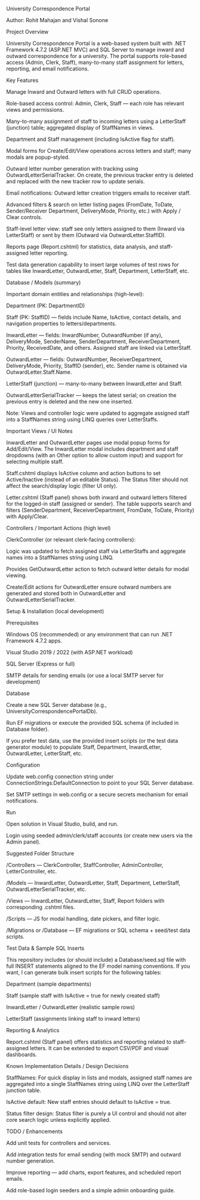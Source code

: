 
University Correspondence Portal

Author: Rohit Mahajan and Vishal Sonone

Project Overview

University Correspondence Portal is a web-based system built with .NET Framework 4.7.2 (ASP.NET MVC) and SQL Server to manage inward and outward correspondence for a university. The portal supports role-based access (Admin, Clerk, Staff), many-to-many staff assignment for letters, reporting, and email notifications.

Key Features

Manage Inward and Outward letters with full CRUD operations.

Role-based access control: Admin, Clerk, Staff — each role has relevant views and permissions.

Many-to-many assignment of staff to incoming letters using a LetterStaff (junction) table; aggregated display of StaffNames in views.

Department and Staff management (including IsActive flag for staff).

Modal forms for Create/Edit/View operations across letters and staff; many modals are popup-styled.

Outward letter number generation with tracking using OutwardLetterSerialTracker. On create, the previous tracker entry is deleted and replaced with the new tracker row to update serials.

Email notifications: Outward letter creation triggers emails to receiver staff.

Advanced filters & search on letter listing pages (FromDate, ToDate, Sender/Receiver Department, DeliveryMode, Priority, etc.) with Apply / Clear controls.

Staff-level letter view: staff see only letters assigned to them (Inward via LetterStaff) or sent by them (Outward via OutwardLetter.StaffID).

Reports page (Report.cshtml) for statistics, data analysis, and staff-assigned letter reporting.

Test data generation capability to insert large volumes of test rows for tables like InwardLetter, OutwardLetter, Staff, Department, LetterStaff, etc.

Database / Models (summary)

Important domain entities and relationships (high-level):

Department (PK: DepartmentID)

Staff (PK: StaffID) — fields include Name, IsActive, contact details, and navigation properties to letters/departments.

InwardLetter — fields: InwardNumber, OutwardNumber (if any), DeliveryMode, SenderName, SenderDepartment, ReceiverDepartment, Priority, ReceivedDate, and others. Assigned staff are linked via LetterStaff.

OutwardLetter — fields: OutwardNumber, ReceiverDepartment, DeliveryMode, Priority, StaffID (sender), etc. Sender name is obtained via OutwardLetter.Staff.Name.

LetterStaff (junction) — many-to-many between InwardLetter and Staff.

OutwardLetterSerialTracker — keeps the latest serial; on creation the previous entry is deleted and the new one inserted.

Note: Views and controller logic were updated to aggregate assigned staff into a StaffNames string using LINQ queries over LetterStaffs.

Important Views / UI Notes

InwardLetter and OutwardLetter pages use modal popup forms for Add/Edit/View. The InwardLetter modal includes department and staff dropdowns (with an Other option to allow custom input) and support for selecting multiple staff.

Staff.cshtml displays IsActive column and action buttons to set Active/Inactive (instead of an editable Status). The Status filter should not affect the search/display logic (filter UI only).

Letter.cshtml (Staff panel) shows both inward and outward letters filtered for the logged-in staff (assigned or sender). The table supports search and filters (SenderDepartment, ReceiverDepartment, FromDate, ToDate, Priority) with Apply/Clear.

Controllers / Important Actions (high level)

ClerkController (or relevant clerk-facing controllers):

Logic was updated to fetch assigned staff via LetterStaffs and aggregate names into a StaffNames string using LINQ.

Provides GetOutwardLetter action to fetch outward letter details for modal viewing.

Create/Edit actions for OutwardLetter ensure outward numbers are generated and stored both in OutwardLetter and OutwardLetterSerialTracker.

Setup & Installation (local development)

Prerequisites

Windows OS (recommended) or any environment that can run .NET Framework 4.7.2 apps.

Visual Studio 2019 / 2022 (with ASP.NET workload)

SQL Server (Express or full)

SMTP details for sending emails (or use a local SMTP server for development)

Database

Create a new SQL Server database (e.g., UniversityCorrespondencePortalDb).

Run EF migrations or execute the provided SQL schema (if included in Database folder).

If you prefer test data, use the provided insert scripts (or the test data generator module) to populate Staff, Department, InwardLetter, OutwardLetter, LetterStaff, etc.

Configuration

Update web.config connection string under ConnectionStrings:DefaultConnection to point to your SQL Server database.

Set SMTP settings in web.config or a secure secrets mechanism for email notifications.

Run

Open solution in Visual Studio, build, and run.

Login using seeded admin/clerk/staff accounts (or create new users via the Admin panel).

Suggested Folder Structure

/Controllers — ClerkController, StaffController, AdminController, LetterController, etc.

/Models — InwardLetter, OutwardLetter, Staff, Department, LetterStaff, OutwardLetterSerialTracker, etc.

/Views — InwardLetter, OutwardLetter, Staff, Report folders with corresponding .cshtml files.

/Scripts — JS for modal handling, date pickers, and filter logic.

/Migrations or /Database — EF migrations or SQL schema + seed/test data scripts.

Test Data & Sample SQL Inserts

This repository includes (or should include) a Database/seed.sql file with full INSERT statements aligned to the EF model naming conventions. If you want, I can generate bulk insert scripts for the following tables:

Department (sample departments)

Staff (sample staff with IsActive = true for newly created staff)

InwardLetter / OutwardLetter (realistic sample rows)

LetterStaff (assignments linking staff to inward letters)

Reporting & Analytics

Report.cshtml (Staff panel) offers statistics and reporting related to staff-assigned letters. It can be extended to export CSV/PDF and visual dashboards.

Known Implementation Details / Design Decisions

StaffNames: For quick display in lists and modals, assigned staff names are aggregated into a single StaffNames string using LINQ over the LetterStaff junction table.

IsActive default: New staff entries should default to IsActive = true.

Status filter design: Status filter is purely a UI control and should not alter core search logic unless explicitly applied.

TODO / Enhancements

Add unit tests for controllers and services.

Add integration tests for email sending (with mock SMTP) and outward number generation.

Improve reporting — add charts, export features, and scheduled report emails.

Add role-based login seeders and a simple admin onboarding guide.
